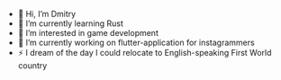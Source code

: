 - 👋 Hi, I’m Dmitry
- 🌱 I’m currently learning Rust
- 👀 I’m interested in game development
- 🔭 I’m currently working on flutter-application for instagrammers
- ⚡ I dream of the day I could relocate to English-speaking First World country
<!--
- 💞️ I’m looking to collaborate on ...
- 📫 How to reach me ...
-->
